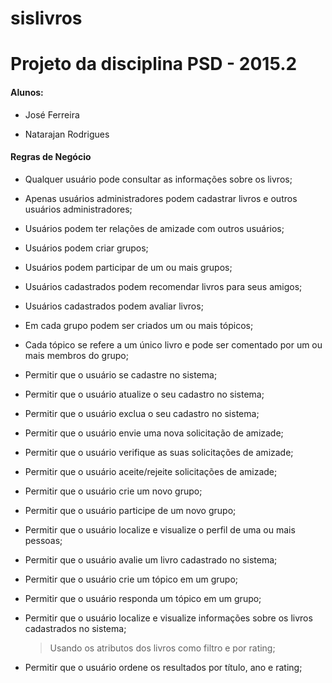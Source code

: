 # sislivros

# Projeto da disciplina PSD - 2015.2

#### Alunos: 

* José Ferreira

* Natarajan Rodrigues

#### Regras de Negócio

* Qualquer usuário pode consultar as informações sobre os livros;
* Apenas usuários administradores podem cadastrar livros e outros usuários administradores;
* Usuários podem ter relações de amizade com outros usuários;
* Usuários podem criar grupos;
* Usuários podem participar de um ou mais grupos;
* Usuários cadastrados podem recomendar livros para seus amigos;
* Usuários cadastrados podem avaliar livros;
* Em cada grupo podem ser criados um ou mais tópicos;
* Cada tópico se refere a um único livro e pode ser comentado por um ou mais membros do grupo;


* Permitir que o usuário se cadastre no sistema;
* Permitir que o usuário atualize o seu cadastro no sistema;
* Permitir que o usuário exclua o seu cadastro no sistema;
* Permitir que o usuário envie uma nova solicitação de amizade;
* Permitir que o usuário verifique as suas solicitações de amizade;
* Permitir que o usuário aceite/rejeite solicitações de amizade;
* Permitir que o usuário crie um novo grupo;
* Permitir que o usuário participe de um novo grupo;
* Permitir que o usuário localize e visualize o perfil de uma ou mais pessoas;
* Permitir que o usuário avalie um livro cadastrado no sistema;
* Permitir que o usuário crie um tópico em um grupo;
* Permitir que o usuário responda um tópico em um grupo;
* Permitir que o usuário localize e visualize informações sobre os livros cadastrados no sistema;

	>	Usando os atributos dos livros como filtro e por rating;
* Permitir que o usuário ordene os resultados por título, ano e rating;


